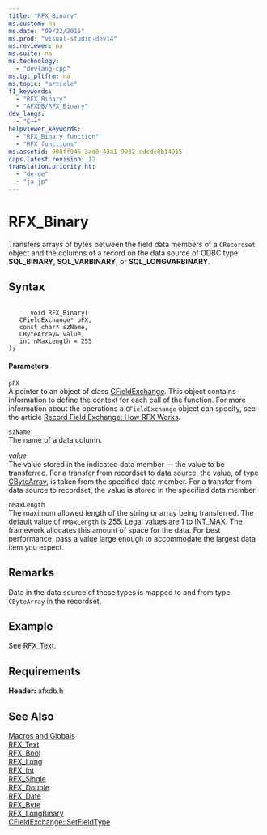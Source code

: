 ```yaml
---
title: "RFX_Binary"
ms.custom: na
ms.date: "09/22/2016"
ms.prod: "visual-studio-dev14"
ms.reviewer: na
ms.suite: na
ms.technology: 
  - "devlang-cpp"
ms.tgt_pltfrm: na
ms.topic: "article"
f1_keywords: 
  - "RFX_Binary"
  - "AFXDB/RFX_Binary"
dev_langs: 
  - "C++"
helpviewer_keywords: 
  - "RFX_Binary function"
  - "RFX functions"
ms.assetid: 908ff945-3ad0-43a1-9932-cdcdc8b14915
caps.latest.revision: 12
translation.priority.ht: 
  - "de-de"
  - "ja-jp"
---
```

# RFX_Binary
Transfers arrays of bytes between the field data members of a `CRecordset` object and the columns of a record on the data source of ODBC type **SQL_BINARY**, **SQL_VARBINARY**, or **SQL_LONGVARBINARY**.  
  
## Syntax  
  
```  
  
      void RFX_Binary(  
   CFieldExchange* pFX,  
   const char* szName,  
   CByteArray& value,  
   int nMaxLength = 255   
);  
```  
  
#### Parameters  
 `pFX`  
 A pointer to an object of class [CFieldExchange](../VS_csharp/cfieldexchange-class.md). This object contains information to define the context for each call of the function. For more information about the operations a `CFieldExchange` object can specify, see the article [Record Field Exchange: How RFX Works](../VS_csharp/record-field-exchange--how-rfx-works.md).  
  
 `szName`  
 The name of a data column.  
  
 *value*  
 The value stored in the indicated data member — the value to be transferred. For a transfer from recordset to data source, the value, of type [CByteArray](../VS_csharp/cbytearray-class.md), is taken from the specified data member. For a transfer from data source to recordset, the value is stored in the specified data member.  
  
 `nMaxLength`  
 The maximum allowed length of the string or array being transferred. The default value of `nMaxLength` is 255. Legal values are 1 to [INT_MAX](../VS_csharp/data-type-constants.md). The framework allocates this amount of space for the data. For best performance, pass a value large enough to accommodate the largest data item you expect.  
  
## Remarks  
 Data in the data source of these types is mapped to and from type `CByteArray` in the recordset.  
  
## Example  
 See [RFX_Text](../VS_csharp/rfx_text.md).  
  
## Requirements  
 **Header:** afxdb.h  
  
## See Also  
 [Macros and Globals](../VS_csharp/mfc-macros-and-globals.md)   
 [RFX_Text](../VS_csharp/rfx_text.md)   
 [RFX_Bool](../VS_csharp/rfx_bool.md)   
 [RFX_Long](../VS_csharp/rfx_long.md)   
 [RFX_Int](../VS_csharp/rfx_int.md)   
 [RFX_Single](../VS_csharp/rfx_single.md)   
 [RFX_Double](../VS_csharp/rfx_double.md)   
 [RFX_Date](../VS_csharp/rfx_date.md)   
 [RFX_Byte](../VS_csharp/rfx_byte.md)   
 [RFX_LongBinary](../VS_csharp/rfx_longbinary.md)   
 [CFieldExchange::SetFieldType](../Topic/CFieldExchange::SetFieldType.md)